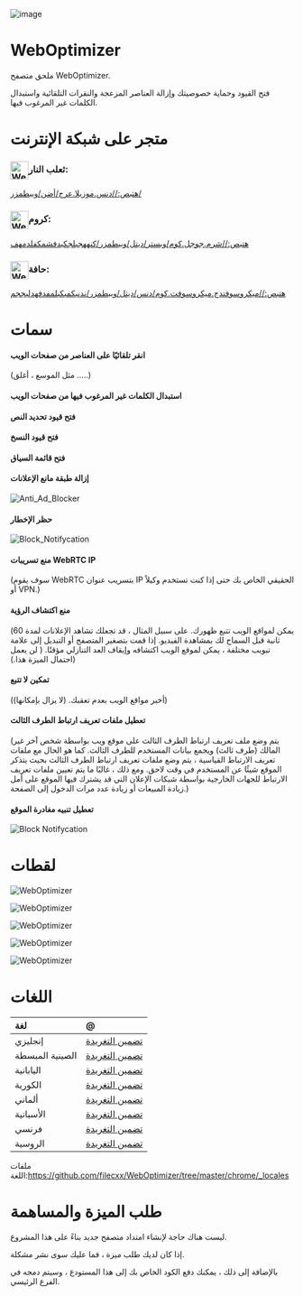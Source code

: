 ![image](chrome/icons/icon.png)

# WebOptimizer

ملحق متصفح WebOptimizer.

فتح القيود وحماية خصوصيتك وإزالة العناصر المزعجة والنقرات التلقائية واستبدال الكلمات غير المرغوب فيها.

# متجر على شبكة الإنترنت

### <img src="webstore/images/firefox.png" width="32" height="32" alt="WebOptimizer Firefox" align="center" />ثعلب النار:

[هتبص://دنس.موزيلا.عرج/أضن/وببطمزر/](https://addons.mozilla.org/addon/weboptimizer/)

### <img src="webstore/images/chrome.png" width="32" height="32" alt="WebOptimizer Chrome" align="center" />كروم:

[هتبص://شرم.جوجل.كوم/وبستر/ديتل/وببطمزر/كنههجبلجكبدفشمكفلدمهف](https://chrome.google.com/webstore/detail/web-optimizer/cnhiehgbljjkkiibdfochmcffldemhph)

### <img src="webstore/images/edge.png" width="32" height="32" alt="WebOptimizer Edge" align="center" />حافة:

[هتبص://ميكروسوفتدج.ميكروسوفت.كوم/دنس/ديتل/وببطمزر/ندنبكمبكبلمفدفهدلبججم](https://microsoftedge.microsoft.com/addons/detail/web-optimizer/nidnebakmpakkpeolmfdfhdilpogjoim)

# سمات

#### انقر تلقائيًا على العناصر من صفحات الويب

(مثل الموسع ، أغلق .....)

#### استبدال الكلمات غير المرغوب فيها من صفحات الويب

#### فتح قيود تحديد النص

#### فتح قيود النسخ

#### فتح قائمة السياق

#### إزالة طبقة مانع الإعلانات

![Anti_Ad_Blocker](chrome/images/anti_adblock.png)

#### حظر الإخطار

![Block_Notifycation](chrome/images/notification.png)

#### منع تسريبات WebRTC IP

(سوف يقوم WebRTC بتسريب عنوان IP الحقيقي الخاص بك حتى إذا كنت تستخدم وكيلاً أو VPN.)

#### منع اكتشاف الرؤية

(يمكن لمواقع الويب تتبع ظهورك. على سبيل المثال ، قد تجعلك تشاهد الإعلانات لمدة 60 ثانية قبل السماح لك بمشاهدة الفيديو. إذا قمت بتصغير المتصفح أو التبديل إلى علامة تبويب مختلفة ، يمكن لموقع الويب اكتشافه وإيقاف العد التنازلي مؤقتًا. ( لن يعمل احتمال الميزة هذا.))

#### تمكين لا تتبع

(أخبر مواقع الويب بعدم تعقبك. (لا يزال بإمكانها))

#### تعطيل ملفات تعريف ارتباط الطرف الثالث

(يتم وضع ملف تعريف ارتباط الطرف الثالث على موقع ويب بواسطة شخص آخر غير المالك (طرف ثالث) ويجمع بيانات المستخدم للطرف الثالث. كما هو الحال مع ملفات تعريف الارتباط القياسية ، يتم وضع ملفات تعريف ارتباط الطرف الثالث بحيث يتذكر الموقع شيئًا عن المستخدم في وقت لاحق. ومع ذلك ، غالبًا ما يتم تعيين ملفات تعريف الارتباط للجهات الخارجية بواسطة شبكات الإعلان التي قد يشترك فيها الموقع على أمل زيادة المبيعات أو زيادة عدد مرات الدخول إلى الصفحة.)

#### تعطيل تنبيه مغادرة الموقع

![Block Notifycation](chrome/images/leave_this_site.png)

# لقطات

![WebOptimizer](screenshots/1.png)

![WebOptimizer](screenshots/2.png)

![WebOptimizer](screenshots/3.png)

![WebOptimizer](screenshots/auto_click.png)

![WebOptimizer](screenshots/replace_words_google.png)

# اللغات

| لغة             | @                                            |
| :-------------- | :------------------------------------------- |
| إنجليزي         | [تضمين التغريدة](https://github.com/filecxx) |
| الصينية المبسطة | [تضمين التغريدة](https://github.com/filecxx) |
| اليابانية       | [تضمين التغريدة](https://github.com/filecxx) |
| الكورية         | [تضمين التغريدة](https://github.com/filecxx) |
| ألماني          | [تضمين التغريدة](https://github.com/filecxx) |
| الأسبانية       | [تضمين التغريدة](https://github.com/filecxx) |
| فرنسي           | [تضمين التغريدة](https://github.com/filecxx) |
| الروسية         | [تضمين التغريدة](https://github.com/filecxx) |

ملفات اللغة:<https://github.com/filecxx/WebOptimizer/tree/master/chrome/_locales>

# طلب الميزة والمساهمة

ليست هناك حاجة لإنشاء امتداد متصفح جديد بناءً على هذا المشروع.

إذا كان لديك طلب ميزة ، فما عليك سوى نشر مشكلة.

بالإضافة إلى ذلك ، يمكنك دفع الكود الخاص بك إلى هذا المستودع ، وسيتم دمجه في الفرع الرئيسي.
